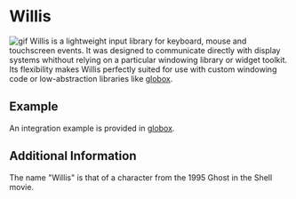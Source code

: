 # Willis
![gif](https://user-images.githubusercontent.com/5473047/80808503-fbef4d80-8bbf-11ea-98d0-0b74498a3afe.gif)
Willis is a lightweight input library for keyboard, mouse and touchscreen events.
It was designed to communicate directly with display systems whithout relying on
a particular windowing library or widget toolkit.
Its flexibility makes Willis perfectly suited for use with custom windowing code
or low-abstraction libraries like [globox](https://github.com/cylgom/globox).

## Example
An integration example is provided in [globox](https://github.com/cylgom/globox).

## Additional Information
The name "Willis" is that of a character from the 1995 Ghost in the Shell movie.
